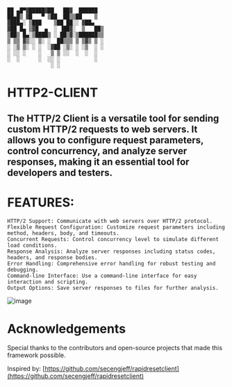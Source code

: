 
```

██ ▄█▀▓█████▓██   ██▓  ██████ 
██▄█▒ ▓█   ▀ ▒██  ██▒▒██    ▒  
▓███▄░ ▒███    ▒██ ██░░ ▓██▄   
▓██ █▄ ▒▓█  ▄  ░ ▐██▓░  ▒   ██▒
▒██▒ █▄░▒████▒ ░ ██▒▓░▒██████▒▒
▒ ▒▒ ▓▒░░ ▒░ ░  ██▒▒▒ ▒ ▒▓▒ ▒ ░
░ ░▒ ▒░ ░ ░  ░▓██ ░▒░ ░ ░▒  ░ ░
░ ░░ ░    ░   ▒ ▒ ░░  ░  ░  ░  
░  ░      ░  ░░ ░           ░  
              ░ ░ 
```

# HTTP2-CLIENT


## The HTTP/2 Client is a versatile tool for sending custom HTTP/2 requests to web servers. It allows you to configure request parameters, control concurrency, and analyze server responses, making it an essential tool for developers and testers.


#  FEATURES:

```
HTTP/2 Support: Communicate with web servers over HTTP/2 protocol.
Flexible Request Configuration: Customize request parameters including method, headers, body, and timeouts.
Concurrent Requests: Control concurrency level to simulate different load conditions.
Response Analysis: Analyze server responses including status codes, headers, and response bodies.
Error Handling: Comprehensive error handling for robust testing and debugging.
Command-line Interface: Use a command-line interface for easy interaction and scripting.
Output Options: Save server responses to files for further analysis.
```


![image](https://github.com/vVv-Keys/HTTP2-CLIENT/assets/49612041/c79579bb-6cb7-43ee-8569-12f5a70a947f)


# Acknowledgements
Special thanks to the contributors and open-source projects that made this framework possible.

Inspired by: [https://github.com/secengjeff/rapidresetclient](https://github.com/secengjeff/rapidresetclient)
